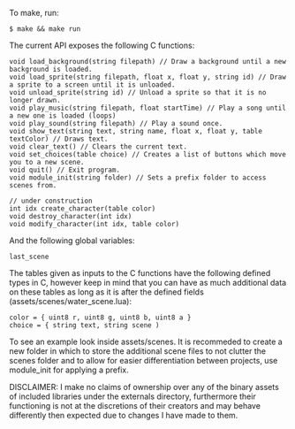To make, run:
```console
$ make && make run
```

The current API exposes the following C functions:
```
void load_background(string filepath) // Draw a background until a new background is loaded.
void load_sprite(string filepath, float x, float y, string id) // Draw a sprite to a screen until it is unloaded.
void unload_sprite(string id) // Unload a sprite so that it is no longer drawn.
void play_music(string filepath, float startTime) // Play a song until a new one is loaded (loops)
void play_sound(string filepath) // Play a sound once.
void show_text(string text, string name, float x, float y, table textColor) // Draws text.
void clear_text() // Clears the current text.
void set_choices(table choice) // Creates a list of buttons which move you to a new scene.
void quit() // Exit program.
void module_init(string folder) // Sets a prefix folder to access scenes from.

// under construction
int idx create_character(table color)
void destroy_character(int idx)
void modify_character(int idx, table color)
```

And the following global variables:
```
last_scene
```

The tables given as inputs to the C functions have the following defined types in C, however keep in mind that you can have as much additional data on these tables as long as it is after the defined fields (assets/scenes/water_scene.lua):
```
color = { uint8 r, uint8 g, uint8 b, uint8 a }
choice = { string text, string scene )
```

To see an example look inside assets/scenes. It is recommeded to create a new folder in which to store the additional scene files to not clutter the scenes folder and to allow for easier differentiation between projects, use module_init for applying a prefix.

DISCLAIMER: I make no claims of ownership over any of the binary assets of included libraries under the externals directory, furthermore their functioning is not at the discretions of their creators and may behave differently then expected due to changes I have made to them.
